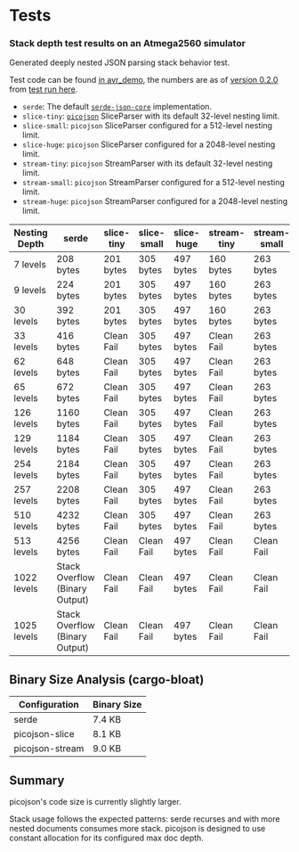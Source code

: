 # Tests

###  Stack depth test results on an Atmega2560 simulator

Generated deeply nested JSON parsing stack behavior test.

Test code can be found [in avr_demo](https://github.com/kaidokert/picojson-rs/tree/main/avr_demo), the numbers are as of [version 0.2.0](https://github.com/kaidokert/picojson-rs/releases/tag/v0.2.0) from [test run here](https://github.com/kaidokert/picojson-rs/actions/runs/16314213503).

*   `serde`: The default [`serde-json-core`](https://crates.io/crates/serde-json-core) implementation.
*   `slice-tiny`: [`picojson`](https://crates.io/crates/picojson) SliceParser with its default 32-level nesting limit.
*   `slice-small`: `picojson` SliceParser configured for a 512-level nesting limit.
*   `slice-huge`: `picojson` SliceParser configured for a 2048-level nesting limit.
*   `stream-tiny`: `picojson` StreamParser with its default 32-level nesting limit.
*   `stream-small`: `picojson` StreamParser configured for a 512-level nesting limit.
*   `stream-huge`: `picojson` StreamParser configured for a 2048-level nesting limit.


| Nesting Depth | serde | slice-tiny | slice-small | slice-huge | stream-tiny | stream-small | stream-huge|
|---|---|---|---|---|---|---|---|
| 7 levels | 208 bytes | 201 bytes | 305 bytes | 497 bytes | 160 bytes | 263 bytes | 455 bytes |
| 9 levels | 224 bytes | 201 bytes | 305 bytes | 497 bytes | 160 bytes | 263 bytes | 455 bytes |
| 30 levels | 392 bytes | 201 bytes | 305 bytes | 497 bytes | 160 bytes | 263 bytes | 455 bytes |
| 33 levels | 416 bytes | Clean Fail | 305 bytes | 497 bytes | Clean Fail | 263 bytes | 455 bytes |
| 62 levels | 648 bytes | Clean Fail | 305 bytes | 497 bytes | Clean Fail | 263 bytes | 455 bytes |
| 65 levels | 672 bytes | Clean Fail | 305 bytes | 497 bytes | Clean Fail | 263 bytes | 455 bytes |
| 126 levels | 1160 bytes | Clean Fail | 305 bytes | 497 bytes | Clean Fail | 263 bytes | 455 bytes |
| 129 levels | 1184 bytes | Clean Fail | 305 bytes | 497 bytes | Clean Fail | 263 bytes | 455 bytes |
| 254 levels | 2184 bytes | Clean Fail | 305 bytes | 497 bytes | Clean Fail | 263 bytes | 455 bytes |
| 257 levels | 2208 bytes | Clean Fail | 305 bytes | 497 bytes | Clean Fail | 263 bytes | 455 bytes |
| 510 levels | 4232 bytes | Clean Fail | 305 bytes | 497 bytes | Clean Fail | 263 bytes | 455 bytes |
| 513 levels | 4256 bytes | Clean Fail | Clean Fail | 497 bytes | Clean Fail | Clean Fail | 455 bytes |
| 1022 levels | Stack Overflow (Binary Output) | Clean Fail | Clean Fail | 497 bytes | Clean Fail | Clean Fail | 455 bytes |
| 1025 levels | Stack Overflow (Binary Output) | Clean Fail | Clean Fail | 497 bytes | Clean Fail | Clean Fail | 455 bytes |

## Binary Size Analysis (cargo-bloat)

| Configuration | Binary Size |
|---|---|
| serde | 7.4 KB |
| picojson-slice | 8.1 KB |
| picojson-stream | 9.0 KB |

## Summary

picojson's code size is currently slightly larger.

Stack usage follows the expected patterns: serde recurses and with more nested documents consumes more stack. picojson is designed to use constant allocation for
its configured max doc depth.
